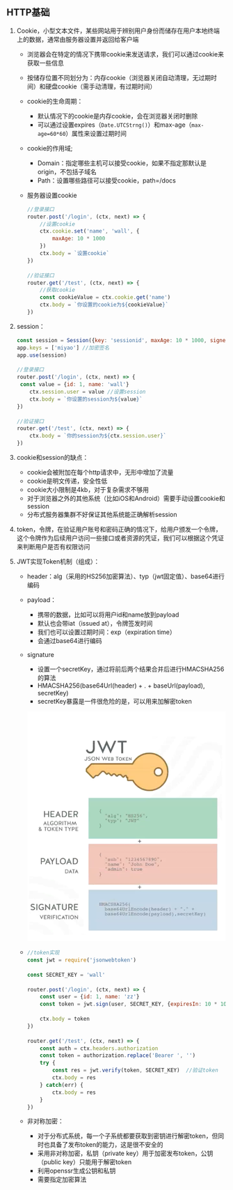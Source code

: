 ## HTTP基础 

1. Cookie，小型文本文件，某些网站用于辨别用户身份而储存在用户本地终端上的数据，通常由服务器设置并返回给客户端

   * 浏览器会在特定的情况下携带cookie来发送请求，我们可以通过cookie来获取一些信息

   * 按储存位置不同划分为：内存cookie（浏览器关闭自动清理，无过期时间）和硬盘cookie（需手动清理，有过期时间）

   * cookie的生命周期：

     * 默认情况下的cookie是内存cookie，会在浏览器关闭时删除
     * 可以通过设置expires（`Date.UTCStrng()`）和max-age（`max-age=60*60`）属性来设置过期时间

   * cookie的作用域;

     * Domain：指定哪些主机可以接受cookie，如果不指定那默认是origin，不包括子域名
     * Path：设置哪些路径可以接受cookie，path=/docs

   * 服务器设置cookie

     ```js
     //登录接口
     router.post('/login', (ctx, next) => {
         //设置cookie
         ctx.cookie.set('name', 'wall', {
             maxAge: 10 * 1000
         })
         ctx.body = `设置cookie`
     })
     
     //验证接口
     router.get('/test', (ctx, next) => {
         //获取cookie
         const cookieValue = ctx.cookie.get('name')
         ctx.body = `你设置的cookie为${cookieValue}`
     })
     ```

2. session：

   ```js
   const session = Session({key: 'sessionid', maxAge: 10 * 1000, signed: true})
   app.keys = ['miyao'] //加密签名
   app.use(session)
   
   //登录接口
   router.post('/login', (ctx, next) => {
   	const value = {id: 1, name: 'wall'}
       ctx.session.user = value //设置session
       ctx.body = `你设置的session为${value}`
   })
   
   //验证接口
   router.get('/test', (ctx, next) => {
       ctx.body = `你的session为${ctx.session.user}`
   })
   ```

3. cookie和session的缺点：

   * cookie会被附加在每个http请求中，无形中增加了流量
   * cookie是明文传递，安全性低
   * cookie大小限制是4kb，对于复杂需求不够用
   * 对于浏览器之外的其他系统（比如iOS和Android）需要手动设置cookie和session
   * 分布式服务器集群不好保证其他系统能正确解析session

4. token，令牌，在验证用户账号和密码正确的情况下，给用户颁发一个令牌，这个令牌作为后续用户访问一些接口或者资源的凭证，我们可以根据这个凭证来判断用户是否有权限访问

5. JWT实现Token机制（组成）：

   * header：alg（采用的HS256加密算法）、typ（jwt固定值）、base64进行编码

   * payload：

     * 携带的数据，比如可以将用户id和name放到payload
     * 默认也会带iat（issued at），令牌签发时间
     * 我们也可以设置过期时间：exp（expiration time）
     * 会通过base64进行编码

   * signature

     * 设置一个secretKey，通过将前后两个结果合并后进行HMACSHA256的算法
     * HMACSHA256(base64Url(header) +  . + baseUrl(payload), secretKey)
     * secretKey暴露是一件很危险的是，可以用来加解密token

     ![image](../../public/JWT.png)

   * ```js
     //token实现
     const jwt = require('jsonwebtoken')
     
     const SECRET_KEY = 'wall'
     
     router.post('/login', (ctx, next) => {
         const user = {id: 1, name: 'zz'}
         const token = jwt.sign(user, SECRET_KEY, {expiresIn: 10 * 1000})  /设置token
         
         ctx.body = token
     })
     
     router.get('/test', (ctx, next) => {
         const auth = ctx.headers.authorization
         const token = authorization.replace('Bearer ', '')
         try {
             const res = jwt.verify(token, SECRET_KEY)  //验证token
             ctx.body = res
         } catch(err) {
             ctx.body = res
         }
     })
     ```

   * 非对称加密：

     * 对于分布式系统，每一个子系统都要获取到密钥进行解密token，但同时也具备了发布token的能力，这是很不安全的
     * 采用非对称加密，私钥（private key）用于加密发布token，公钥（public key）只能用于解密token
     * 利用openssr生成公钥和私钥
     * 需要指定加密算法

   